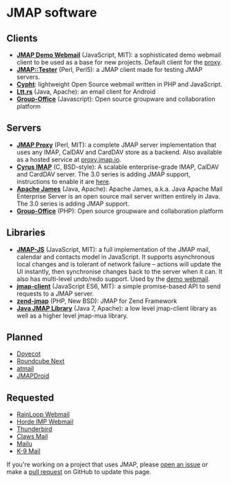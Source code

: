 # JMAP software

## Clients

* **[JMAP Demo Webmail](https://github.com/jmapio/jmap-demo-webmail)** (JavaScript, MIT): a sophisticated demo webmail client to be used as a base for new projects. Default client for the [proxy](https://proxy.jmap.io).
* **[JMAP::Tester](https://metacpan.org/pod/JMAP::Tester)** (Perl, Perl5): a JMAP client made for testing JMAP servers.
* **[Cypht](https://github.com/jasonmunro/cypht/issues/180)**: lightweight Open Source webmail written in PHP and JavaScript.
* **[Ltt.rs](https://github.com/iNPUTmice/lttrs-android)** (Java, Apache): an email client for Android
* **[Group-Office](https://github.com/Intermesh/groupoffice)** (Javascript): Open source groupware and collaboration platform

## Servers

* **[JMAP Proxy](https://github.com/jmapio/jmap-perl)** (Perl, MIT): a complete JMAP server implementation that uses any IMAP, CalDAV and CardDAV store as a backend. Also available as a hosted service at [proxy.jmap.io](https://proxy.jmap.io).
* **[Cyrus IMAP](https://cyrusimap.org/imap/download/release-notes/3.0/x/3.0.3.html)** (C, BSD-style): A scalable enterprise-grade IMAP, CalDAV and CardDAV server. The 3.0 series is adding JMAP support, instructions to enable it are [here](https://www.cyrusimap.org/dev/imap/developer/jmap.html).
* **[Apache James](http://james.apache.org/)** (Java, Apache): Apache James, a.k.a. Java Apache Mail Enterprise Server is an open source mail server written entirely in Java. The 3.0 series is adding JMAP support.
* **[Group-Office](https://github.com/Intermesh/groupoffice)** (PHP): Open source groupware and collaboration platform

## Libraries

* **[JMAP-JS](https://github.com/jmapio/jmap-js)** (JavaScript, MIT): a full implementation of the JMAP mail, calendar and contacts model in JavaScript. It supports asynchronous local changes and is tolerant of network failure – actions will update the UI instantly, then synchronise changes back to the server when it can. It also has multi-level undo/redo support. Used by the [demo webmail](https://github.com/jmapio/jmap-demo-webmail).
* **[jmap-client](https://github.com/linagora/jmap-client)** (JavaScript ES6, MIT): a simple promise-based API to send requests to a JMAP server.
* **[zend-jmap](https://github.com/WikiSuite/zend-jmap)** (PHP, New BSD): JMAP for Zend Framework
* **[Java JMAP Library](https://github.com/iNPUTmice/jmap)** (Java 7, Apache): a low level jmap-client library as well as a higher level jmap-mua library.


## Planned

* [Dovecot](http://dovecot.org/pipermail/dovecot/2016-November/106262.html)
* [Roundcube Next](https://github.com/search?q=org%3Aroundcube-next+jmap&type=Code)
* [atmail](https://www.atmail.com/blog/how-does-jmap-make-email-better/)
* [JMAPDroid](http://wikisuite.org/JMAPDroid)


## Requested

* [RainLoop Webmail](https://github.com/RainLoop/rainloop-webmail/issues/1378)
* [Horde IMP Webmail](https://bugs.horde.org/ticket/14683)
* [Thunderbird](https://bugzilla.mozilla.org/show_bug.cgi?id=1322991)
* [Claws Mail](https://www.thewildbeast.co.uk/claws-mail/bugzilla/show_bug.cgi?id=4057)
* [Mailu](https://github.com/Mailu/Mailu/issues/471)
* [K-9 Mail](https://github.com/k9mail/k-9/issues/3272)

If you're working on a project that uses JMAP, please [open an issue](https://github.com/jmapio/jmap/issues) or make a [pull request](https://github.com/jmapio/jmap/pulls) on GitHub to update this page.
